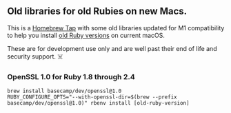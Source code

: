 ## Old libraries for old Rubies on new Macs.

This is a [Homebrew Tap](https://github.com/Homebrew/brew/blob/master/docs/brew-tap.md#taps-third-party-repositories) with some old libraries updated for M1 compatibility to help you install [old Ruby versions](https://github.com/basecamp/ruby-dev) on current macOS.

These are for development use only and are well past their end of life and security support. ☠️

### OpenSSL 1.0 for Ruby 1.8 through 2.4

```
brew install basecamp/dev/openssl@1.0
RUBY_CONFIGURE_OPTS="--with-openssl-dir=$(brew --prefix basecamp/dev/openssl@1.0)" rbenv install [old-ruby-version]
```
